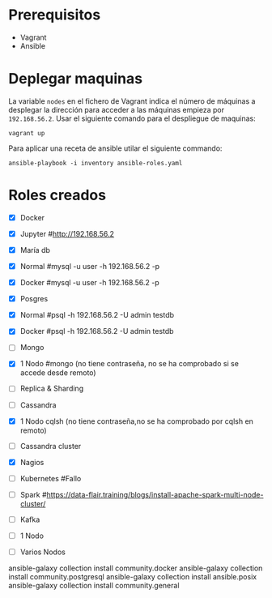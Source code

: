 # Prerequisitos
- Vagrant
- Ansible


# Deplegar maquinas

La variable `nodes` en el fichero de Vagrant indica el número de máquinas a desplegar
la dirección para acceder a las máquinas empieza por `192.168.56.2`.
Usar el siguiente comando para el despliegue de maquinas:

```
vagrant up
```

Para aplicar una receta de ansible utilar el siguiente commando:

```
ansible-playbook -i inventory ansible-roles.yaml
```


# Roles creados

- [x]  Docker 
- [x]  Jupyter                                   #http://192.168.56.2
- [x]  María db
  - [x]  Normal                                 #mysql -u user -h 192.168.56.2  -p
  - [x]  Docker                                 #mysql -u user -h 192.168.56.2  -p
- [x]  Posgres
  - [x]  Normal                                  #psql  -h 192.168.56.2 -U admin testdb
  - [x]  Docker                                  #psql  -h 192.168.56.2 -U admin testdb
- [ ]  Mongo 
  - [x]  1 Nodo                                  #mongo (no tiene contraseña, no se ha comprobado si se accede desde remoto)          
  - [ ]  Replica & Sharding
- [ ]  Cassandra
  - [x]  1 Nodo                                  cqlsh (no tiene contraseña,no se ha comprobado por cqlsh en remoto)
  - [ ]  Cassandra cluster
- [x]  Nagios
- [ ]  Kubernetes                                 #Fallo
- [ ]  Spark                                      #https://data-flair.training/blogs/install-apache-spark-multi-node-cluster/
- [ ]  Kafka
  - [ ]  1 Nodo                                  
  - [ ]  Varios Nodos




ansible-galaxy collection install community.docker
ansible-galaxy collection install community.postgresql
ansible-galaxy collection install ansible.posix
ansible-galaxy collection install community.general
